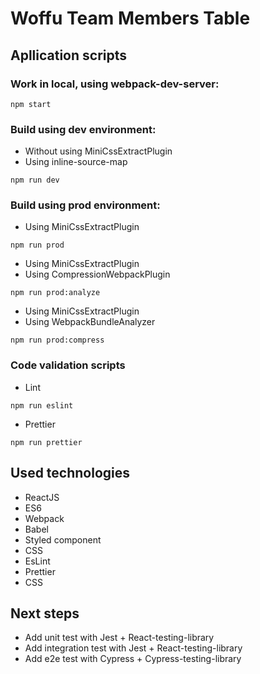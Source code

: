 # Woffu Team Members Table

## Apllication scripts

### Work in local, using webpack-dev-server:

```
npm start
```

### Build using dev environment:

- Without using MiniCssExtractPlugin
- Using inline-source-map

```
npm run dev
```

### Build using prod environment:

- Using MiniCssExtractPlugin

```
npm run prod
```

- Using MiniCssExtractPlugin
- Using CompressionWebpackPlugin

```
npm run prod:analyze
```

- Using MiniCssExtractPlugin
- Using WebpackBundleAnalyzer

```
npm run prod:compress
```

### Code validation scripts

- Lint

```
npm run eslint
```

- Prettier

```
npm run prettier
```

## Used technologies

- ReactJS
- ES6
- Webpack
- Babel
- Styled component
- CSS
- EsLint
- Prettier
- CSS

## Next steps

- Add unit test with Jest + React-testing-library
- Add integration test with Jest + React-testing-library
- Add e2e test with Cypress + Cypress-testing-library
